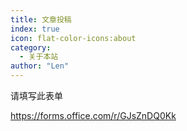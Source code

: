 ```yaml
---
title: 文章投稿
index: true
icon: flat-color-icons:about
category:
  - 关于本站
author: "Len"
---
```


请填写此表单

https://forms.office.com/r/GJsZnDQ0Kk